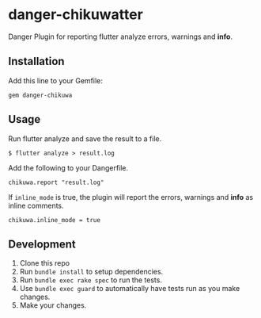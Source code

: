 # danger-chikuwatter

Danger Plugin for reporting flutter analyze errors, warnings and **info**.

## Installation

Add this line to your Gemfile:

```
gem danger-chikuwa
```

## Usage

Run flutter analyze and save the result to a file.

```
$ flutter analyze > result.log
```

Add the following to your Dangerfile.

```
chikuwa.report "result.log"
```

If `inline_mode` is true, the plugin will report the errors, warnings and **info** as inline comments.

```
chikuwa.inline_mode = true
```

## Development

1. Clone this repo
2. Run `bundle install` to setup dependencies.
3. Run `bundle exec rake spec` to run the tests.
4. Use `bundle exec guard` to automatically have tests run as you make changes.
5. Make your changes.
